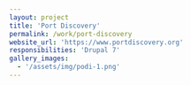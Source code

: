 ```yaml
---
layout: project
title: 'Port Discovery'
permalink: /work/port-discovery
website_url: 'https://www.portdiscovery.org'
responsibilities: 'Drupal 7'
gallery_images: 
  - '/assets/img/podi-1.png'
---
```

